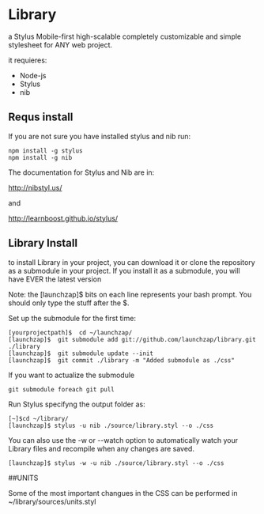 Library
=======

a Stylus Mobile-first high-scalable completely customizable and simple stylesheet for ANY web project.

it requieres:
* Node-js
* Stylus
* nib

## Requs install

If you are not sure you have installed stylus and nib run:

	npm install -g stylus
	npm install -g nib

The documentation for Stylus and Nib are in:

http://nibstyl.us/

and

http://learnboost.github.io/stylus/

## Library Install

to install Library in your project, you can download it or clone the repository as a submodule in your project.
If you install it as a submodule, you will have EVER the latest version

Note: the [launchzap]$ bits on each line represents your bash prompt. You should only type the stuff after the $.


Set up the submodule for the first time:
	
	[yourprojectpath]$  cd ~/launchzap/
	[launchzap]$  git submodule add git://github.com/launchzap/library.git ./library
	[launchzap]$  git submodule update --init
	[launchzap]$  git commit ./library -m "Added submodule as ./css"


If you want to actualize the submodule

	git submodule foreach git pull

Run Stylus specifyng the output folder as:


	[~]$cd ~/library/
	[launchzap]$ stylus -u nib ./source/library.styl --o ./css


You can also use the -w or --watch option to automatically watch your Library files and recompile when any changes are saved.


	[launchzap]$ stylus -w -u nib ./source/library.styl --o ./css


##UNITS

Some of the most important changues in the CSS can be performed in ~/library/sources/units.styl

